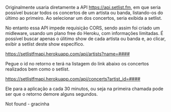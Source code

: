 Originalmente usaria diretamente a API https://api.setlist.fm, em que seria possível buscar todos os concertos de um artista ou banda, listando-os do último ao primeiro. Ao selecionar um dos concertos, seria exibida a setlist.

No entanto essa API impede requisição CORS, sendo assim foi criado um midleware, usando um plano free do Heroku, com informações limitadas. É possível buscar apenas o úlitimo show de cada artista ou banda e, ao clicar, exibir a setlist deste show específico.

https://setlistfmapi.herokuapp.com/api/artists?name=####

Pegue o id no retorno e terá na listagem do link abaixo os concertos realizados bem como o setlist.

https://setlistfmapi.herokuapp.com/api/concerts?artist_id=####

Ele para a aplicação a cada 30 minutos, ou seja na primeira chamada pode ser que o retorno demore alguns segundos. 




Not found - gracinha